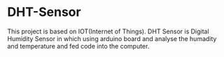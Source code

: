 # DHT-Sensor
This project is based on IOT(Internet of Things). DHT Sensor is Digital Humidity Sensor in which using arduino board and analyse the humadity and temperature and fed code into the computer.
